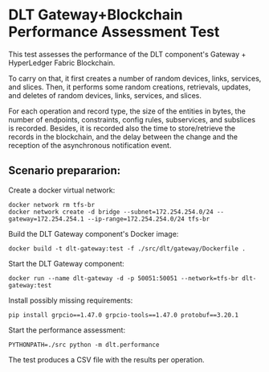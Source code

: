 # DLT Gateway+Blockchain Performance Assessment Test

This test assesses the performance of the DLT component's Gateway + HyperLedger Fabric Blockchain.

To carry on that, it first creates a number of random devices, links, services, and slices.
Then, it performs some random creations, retrievals, updates, and deletes of random devices, links,
services, and slices.

For each operation and record type, the size of the entities in bytes, the number of endpoints,
constraints, config rules, subservices, and subslices is recorded.
Besides, it is recorded also the time to store/retrieve the records in the blockchain, and the delay
between the change and the reception of the asynchronous notification event.

## Scenario prepararion:
Create a docker virtual network:

```(bash)
docker network rm tfs-br
docker network create -d bridge --subnet=172.254.254.0/24 --gateway=172.254.254.1 --ip-range=172.254.254.0/24 tfs-br
```

Build the DLT Gateway component's Docker image:
```(bash)
docker build -t dlt-gateway:test -f ./src/dlt/gateway/Dockerfile .
```

Start the DLT Gateway component:
```(bash)
docker run --name dlt-gateway -d -p 50051:50051 --network=tfs-br dlt-gateway:test
```

Install possibly missing requirements:
```(bash)
pip install grpcio==1.47.0 grpcio-tools==1.47.0 protobuf==3.20.1
```

Start the performance assessment:
```(bash)
PYTHONPATH=./src python -m dlt.performance
```

The test produces a CSV file with the results per operation.
